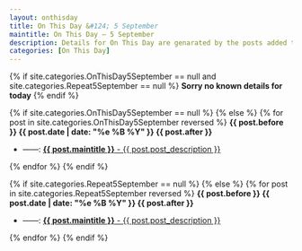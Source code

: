 ```yaml
---
layout: onthisday
title: On This Day &#124; 5 September
maintitle: On This Day — 5 September
description: Details for On This Day are genarated by the posts added to the website so the content is subject to changes/updates over time.
categories: [On This Day]
---
```


{% if site.categories.OnThisDay5September == null and site.categories.Repeat5September == null %}
<strong>Sorry no known details for today</strong>
{% endif %}

{% if site.categories.OnThisDay5September == null %}
{% else %}
{% for post in site.categories.OnThisDay5September reversed %}
<strong>{{ post.before }} {{ post.date | date: "%e %B %Y" }} {{ post.after }}</strong>
<ul>
<li> ——: <a href="{{ post.url }}"><strong>{{ post.maintitle }}</strong> - {{ post.post_description }}</a></li>
</ul>
{% endfor %}
{% endif %}

{% if site.categories.Repeat5September == null %}
{% else %}
{% for post in site.categories.Repeat5September reversed %}
<strong>{{ post.before }} {{ post.date | date: "%e %B %Y" }} {{ post.after }}</strong>
<ul>
<li> ——: <a href="{{ post.url }}"><strong>{{ post.maintitle }}</strong> - {{ post.post_description }}</a></li>
</ul>
{% endfor %}
{% endif %}
